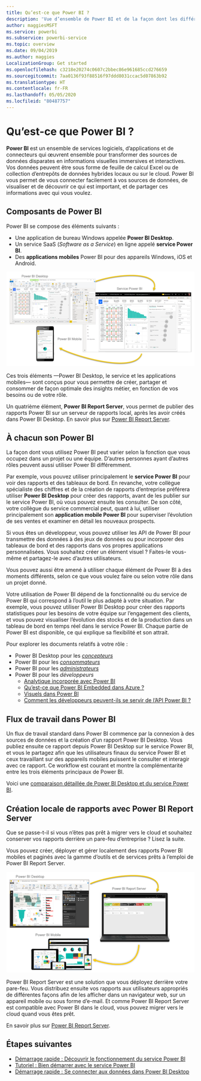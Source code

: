 ```yaml
---
title: Qu’est-ce que Power BI ?
description: 'Vue d’ensemble de Power BI et de la façon dont les différents composants s’intègrent : Power BI Desktop, le service Power BI, Power BI mobile, Report Server et Power BI Embedded.'
author: maggiesMSFT
ms.service: powerbi
ms.subservice: powerbi-service
ms.topic: overview
ms.date: 09/04/2019
ms.author: maggies
LocalizationGroup: Get started
ms.openlocfilehash: c3218e20274c0607c2bbec86e961685ccd276659
ms.sourcegitcommit: 7aa0136f93f88516f97ddd8031ccac5d07863b92
ms.translationtype: HT
ms.contentlocale: fr-FR
ms.lasthandoff: 05/05/2020
ms.locfileid: "80487757"
---
```

# <a name="what-is-power-bi"></a>Qu’est-ce que Power BI ?
**Power BI** est un ensemble de services logiciels, d’applications et de connecteurs qui œuvrent ensemble pour transformer des sources de données disparates en informations visuelles immersives et interactives. Vos données peuvent être sous forme de feuille de calcul Excel ou de collection d’entrepôts de données hybrides locaux ou sur le cloud. Power BI vous permet de vous connecter facilement à vos sources de données, de visualiser et de découvrir ce qui est important, et de partager ces informations avec qui vous voulez.

## <a name="the-parts-of-power-bi"></a>Composants de Power BI
Power BI se compose des éléments suivants : 
- Une application de bureau Windows appelée **Power BI Desktop**.
- Un service SaaS (*Software as a Service*) en ligne appelé **service Power BI**. 
- Des **applications mobiles** Power BI pour des appareils Windows, iOS et Android.

![Power BI Desktop, service, mobile](media/power-bi-overview/power-bi-overview-blocks.png)

Ces trois éléments &mdash;Power BI Desktop, le service et les applications mobiles&mdash; sont conçus pour vous permettre de créer, partager et consommer de façon optimale des insights métier, en fonction de vos besoins ou de votre rôle.

Un quatrième élément, **Power BI Report Server**, vous permet de publier des rapports Power BI sur un serveur de rapports local, après les avoir créés dans Power BI Desktop. En savoir plus sur [Power BI Report Server](#on-premises-reporting-with-power-bi-report-server).

## <a name="how-power-bi-matches-your-role"></a>À chacun son Power BI
La façon dont vous utilisez Power BI peut varier selon la fonction que vous occupez dans un projet ou une équipe. D’autres personnes ayant d’autres rôles peuvent aussi utiliser Power BI différemment.

Par exemple, vous pouvez utiliser principalement le **service Power BI** pour voir des rapports et des tableaux de bord. En revanche, votre collègue spécialiste des chiffres et de la création de rapports d’entreprise préférera utiliser **Power BI Desktop** pour créer des rapports, avant de les publier sur le service Power BI, où vous pouvez ensuite les consulter. De son côté, votre collègue du service commercial peut, quant à lui, utiliser principalement son **application mobile Power BI** pour superviser l’évolution de ses ventes et examiner en détail les nouveaux prospects.

Si vous êtes un développeur, vous pouvez utiliser les API de Power BI pour transmettre des données à des jeux de données ou pour incorporer des tableaux de bord et des rapports dans vos propres applications personnalisées. Vous souhaitez créer un élément visuel ? Faites-le vous-même et partagez-le avec d’autres utilisateurs.  

Vous pouvez aussi être amené à utiliser chaque élément de Power BI à des moments différents, selon ce que vous voulez faire ou selon votre rôle dans un projet donné.

Votre utilisation de Power BI dépend de la fonctionnalité ou du service de Power BI qui correspond à l’outil le plus adapté à votre situation. Par exemple, vous pouvez utiliser Power BI Desktop pour créer des rapports statistiques pour les besoins de votre équipe sur l’engagement des clients, et vous pouvez visualiser l’évolution des stocks et de la production dans un tableau de bord en temps réel dans le service Power BI. Chaque partie de Power BI est disponible, ce qui explique sa flexibilité et son attrait.

Pour explorer les documents relatifs à votre rôle :
- Power BI Desktop pour les [*concepteurs*](../desktop-what-is-desktop.md)
- Power BI pour les [*consommateurs*](../consumer/end-user-consumer.md)
- Power BI pour les [*administrateurs*](../service-admin-administering-power-bi-in-your-organization.md)
- Power BI pour les *développeurs*
    * [Analytique incorporée avec Power BI](../developer/embedded/embedding.md)
    * [Qu’est-ce que Power BI Embedded dans Azure ?](../developer/embedded/azure-pbie-what-is-power-bi-embedded.md)
    * [Visuels dans Power BI](../developer/visuals/power-bi-custom-visuals.md)
    * [Comment les développeurs peuvent-ils se servir de l’API Power BI ?](../developer/automation/overview-of-power-bi-rest-api.md)

## <a name="the-flow-of-work-in-power-bi"></a>Flux de travail dans Power BI
Un flux de travail standard dans Power BI commence par la connexion à des sources de données et la création d’un rapport Power BI Desktop. Vous publiez ensuite ce rapport depuis Power BI Desktop sur le service Power BI, et vous le partagez afin que les utilisateurs finaux du service Power BI et ceux travaillant sur des appareils mobiles puissent le consulter et interagir avec ce rapport.
Ce workflow est courant et montre la complémentarité entre les trois éléments principaux de Power BI.

Voici une [comparaison détaillée de Power BI Desktop et du service Power BI](../fundamentals/service-service-vs-desktop.md).

## <a name="on-premises-reporting-with-power-bi-report-server"></a>Création locale de rapports avec Power BI Report Server

Que se passe-t-il si vous n’êtes pas prêt à migrer vers le cloud et souhaitez conserver vos rapports derrière un pare-feu d’entreprise ?  Lisez la suite.

Vous pouvez créer, déployer et gérer localement des rapports Power BI mobiles et paginés avec la gamme d’outils et de services prêts à l’emploi de Power BI Report Server.

![diagramme d’un déploiement local](media/power-bi-overview/power-bi-report-server2.png)

Power BI Report Server est une solution que vous déployez derrière votre pare-feu. Vous distribuez ensuite vos rapports aux utilisateurs appropriés de différentes façons afin de les afficher dans un navigateur web, sur un appareil mobile ou sous forme d’e-mail. Et comme Power BI Report Server est compatible avec Power BI dans le cloud, vous pouvez migrer vers le cloud quand vous êtes prêt. 

En savoir plus sur [Power BI Report Server](../report-server/get-started.md).

## <a name="next-steps"></a>Étapes suivantes
- [Démarrage rapide : Découvrir le fonctionnement du service Power BI](../service-the-new-power-bi-experience.md)   
- [Tutoriel : Bien démarrer avec le service Power BI](../service-get-started.md)
- [Démarrage rapide : Se connecter aux données dans Power BI Desktop](../desktop-quickstart-connect-to-data.md)
